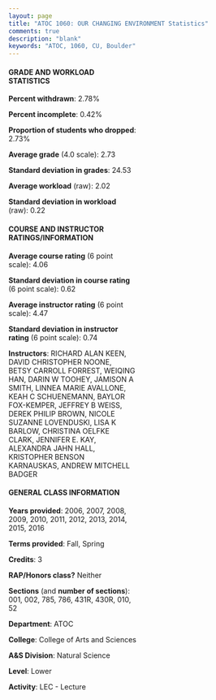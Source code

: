 ```yaml
---
layout: page
title: "ATOC 1060: OUR CHANGING ENVIRONMENT Statistics"
comments: true
description: "blank"
keywords: "ATOC, 1060, CU, Boulder"
--- 
```

<head>
<script src="https://ajax.googleapis.com/ajax/libs/jquery/2.1.3/jquery.min.js"></script>
<script src="https://dl.dropboxusercontent.com/s/pc42nxpaw1ea4o9/highcharts.js?dl=0"></script>
<!-- <script src="../assets/js/highcharts.js"></script> -->
<style type="text/css">@font-face {
	font-family: "Bebas Neue";
	src: url(https://www.filehosting.org/file/details/544349/BebasNeue%20Regular.otf) format("opentype");
	}
	h1.Bebas { 
		font-family: "Bebas Neue", Verdana, Tahoma;
	}
</style>
</head>
<body>
	<div id="container" style="float: right; width: 45%; height: 88%; margin-left: 2.5%; margin-right: 2.5%;"></div>
	<script language="JavaScript">
		$(document).ready(function() {
		var chart = {type: 'column'};
		var title = {text: 'Grade Distribution'};
		var xAxis = {categories: ['A','B','C','D','F'],crosshair: true};
		var yAxis = {min: 0,title: {text: 'Percentage'}};
		var tooltip = {headerFormat: '<center><b><span style="font-size:20px">{point.key}</span></b></center>',
		               pointFormat: '<td style="padding:0"><b>{point.y:.1f}%</b></td>',
		               footerFormat: '</table>',shared: true,useHTML: true};
		var plotOptions = {column: {pointPadding: 0.0,borderWidth: 0}};  
		var credits = {enabled: false};var series= [{name: 'Percent',data: [22.51,41.61,26.26,6.52,3.09,]}];
		var json = {};
		json.chart = chart;
		json.title = title;
		json.tooltip = tooltip;
		json.xAxis = xAxis;
		json.yAxis = yAxis;  
		json.series = series;
		json.plotOptions = plotOptions;  
		json.credits = credits;
		$('#container').highcharts(json);
	});
	</script>
</body>
			   
#### GRADE AND WORKLOAD STATISTICS

**Percent withdrawn**: 2.78%

**Percent incomplete**: 0.42%

**Proportion of students who dropped**: 2.73%

**Average grade** (4.0 scale): 2.73

**Standard deviation in grades**: 24.53

**Average workload** (raw): 2.02

**Standard deviation in workload** (raw): 0.22

#### COURSE AND INSTRUCTOR RATINGS/INFORMATION

**Average course rating** (6 point scale): 4.06

**Standard deviation in course rating** (6 point scale): 0.62

**Average instructor rating** (6 point scale): 4.47

**Standard deviation in instructor rating** (6 point scale): 0.74

**Instructors**: RICHARD ALAN KEEN, DAVID CHRISTOPHER NOONE, BETSY CARROLL FORREST, WEIQING HAN, DARIN W TOOHEY, JAMISON A SMITH, LINNEA MARIE AVALLONE, KEAH C SCHUENEMANN, BAYLOR FOX-KEMPER, JEFFREY B WEISS, DEREK PHILIP BROWN, NICOLE SUZANNE LOVENDUSKI, LISA K BARLOW, CHRISTINA OELFKE CLARK, JENNIFER E. KAY, ALEXANDRA JAHN HALL, KRISTOPHER BENSON KARNAUSKAS, ANDREW MITCHELL BADGER

#### GENERAL CLASS INFORMATION

**Years provided**: 2006, 2007, 2008, 2009, 2010, 2011, 2012, 2013, 2014, 2015, 2016

**Terms provided**: Fall, Spring

**Credits**: 3

**RAP/Honors class?** Neither

**Sections** (and **number of sections**): 001, 002, 785, 786, 431R, 430R, 010, 52

**Department**: ATOC

**College**: College of Arts and Sciences

**A&S Division**: Natural Science

**Level**: Lower

**Activity**: LEC - Lecture